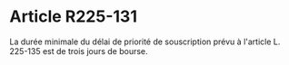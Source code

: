 # Article R225-131

La durée minimale du délai de priorité de souscription prévu à l'article L. 225-135 est de trois jours de bourse.
